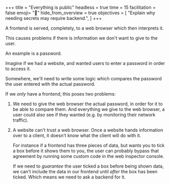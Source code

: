 +++
title = "Everything is public"
headless = true
time = 15
facilitation = false
emoji= "📖"
hide_from_overview = true
objectives = [
    "Explain why needing secrets may require backend.",
]
+++

A frontend is served, completely, to a web browser which then interprets it.

This causes problems if there is information we don't want to give to the user.

An example is a password.

Imagine if we had a website, and wanted users to enter a password in order to access it.

Somewhere, we'll need to write some logic which compares the password the user entered with the actual password.

If we _only_ have a frontend, this poses two problems:

1. We need to give the web browser the actual password, in order for it to be able to compare them. And everything we give to the web browser, a user could also see if they wanted (e.g. by monitoring their network traffic).
2. A website can't trust a web browser. Once a website hands information over to a client, it doesn't know what the client will do with it.

   For instance if a frontend has three pieces of data, but wants you to tick a box before it shows them to you, the user can probably bypass that agreement by running some custom code in the web inspector console.

   If we need to _guarantee_ the user ticked a box before being shown data, we can't include the data in our frontend until _after_ the box has been ticked. Which means we need to ask a backend for it.
